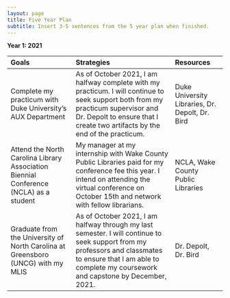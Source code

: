```yaml
---
layout: page
title: Five Year Plan
subtitle: Insert 3-5 sentences from the 5 year plan when finished.
---
```


**Year 1: 2021**

| Goals | Strategies | Resources |
| :------ |:--- | :--- |
| Complete my practicum with Duke University’s AUX Department | As of October 2021, I am halfway complete with my practicum. I will continue to seek support both from my practicum supervisor and Dr. Depolt to ensure that I create two artifacts by the end of the practicum. | Duke University Libraries, Dr. Depolt, Dr. Bird |
| Attend the North Carolina Library Association Biennial Conference (NCLA) as a student | My manager at my internship with Wake County Public Libraries paid for my conference fee this year. I intend on attending the virtual conference on October 15th and network with fellow librarians. |NCLA, Wake County Public Libraries|
| Graduate from the University of North Carolina at Greensboro (UNCG) with my MLIS | As of October 2021, I am halfway through my last semester. I will continue to seek support from my professors and classmates to ensure that I am able to complete my coursework and capstone by December, 2021. | Dr. Depolt, Dr. Bird |
